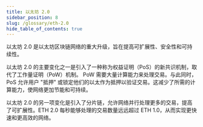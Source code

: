 ```yaml
---
title: 以太坊 2.0
sidebar_position: 8
slug: /glossary/eth-2.0
hide_table_of_contents: true
---
```


以太坊 2.0 是以太坊区块链网络的重大升级，旨在提高可扩展性、安全性和可持续性。

以太坊 2.0 的主要变化之一是引入了一种称为权益证明（PoS）的新共识机制，取代了工作量证明（PoW）机制。 PoW 需要大量计算能力来处理交易。与此同时，PoS 允许用户 "抵押" 或锁定他们的以太作为抵押以验证交易。这减少了所需的计算能力，使网络更加节能和可持续。

以太坊 2.0 的另一项变化是引入了分片链，允许网络并行处理更多的交易，提高了可扩展性。ETH 2.0 每秒能够处理的交易数量远远超过 ETH 1.0，从而实现更快速和更高效的网络。
